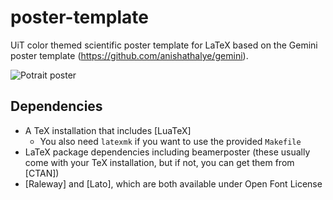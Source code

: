 # poster-template
UiT color themed scientific poster template for LaTeX based on the Gemini poster template (https://github.com/anishathalye/gemini). 

![Potrait poster](https://github.com/uit-cosmo/poster-template/blob/main/UiT_Poster_Template-1.png?raw=true)

## Dependencies

* A TeX installation that includes [LuaTeX]
    * You also need `latexmk` if you want to use the provided `Makefile`
* LaTeX package dependencies including beamerposter (these usually come with
  your TeX installation, but if not, you can get them from [CTAN])
* [Raleway] and [Lato], which are both available under Open Font License





